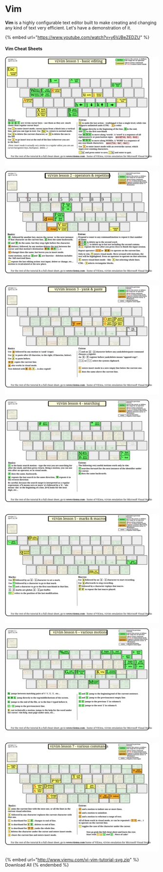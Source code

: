 # Vim

**Vim** is a highly configurable text editor built to make creating and changing any kind of text very efficient. Let's have a demonstration of it.

{% embed url="https://www.youtube.com/watch?v=y6VJBeZEDZU" %}

#### Vim Cheat Sheets

![Basic Editing](../.gitbook/assets/vi-vim-tutorial-1.svg)

![Operations & Repeatitions](../.gitbook/assets/vi-vim-tutorial-2.svg)

![Yank(Copy) & Paste](<../.gitbook/assets/vi-vim-tutorial-3 (1).svg>)

![Searching](../.gitbook/assets/vi-vim-tutorial-4.svg)

![Marks & Macros](../.gitbook/assets/vi-vim-tutorial-5.svg)

![Misc](<../.gitbook/assets/vi-vim-tutorial-6 (1).svg>)

![Commands](../.gitbook/assets/vi-vim-tutorial-7.svg)

{% embed url="http://www.viemu.com/vi-vim-tutorial-svg.zip" %}
Download All
{% endembed %}

